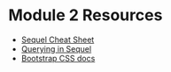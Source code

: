 # Module 2 Resources

* [Sequel Cheat Sheet](http://sequel.jeremyevans.net/rdoc/files/doc/cheat_sheet_rdoc.html)
* [Querying in Sequel](http://sequel.jeremyevans.net/rdoc/files/doc/querying_rdoc.html)
* [Bootstrap CSS docs](http://getbootstrap.com/css/)
